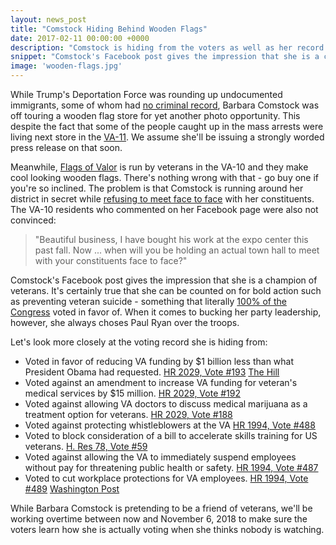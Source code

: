 ```yaml
---
layout: news_post
title: "Comstock Hiding Behind Wooden Flags"
date: 2017-02-11 00:00:00 +0000
description: "Comstock is hiding from the voters as well as her record on veterans"
snippet: "Comstock's Facebook post gives the impression that she is a champion of veterans. When it comes to bucking her party leadership, however, she always choses Paul Ryan over the troops."
image: 'wooden-flags.jpg'
---
```

While Trump's Deportation Force was rounding up undocumented immigrants, some of whom had [no criminal record](https://www.washingtonpost.com/national/federal-agents-conduct-sweeping-immigration-enforcement-raids-in-at-least-6-states/2017/02/10/4b9f443a-efc8-11e6-b4ff-ac2cf509efe5_story.html), Barbara Comstock was off touring a wooden flag store for yet another photo opportunity. This despite the fact that some of the people caught up in the mass arrests were living next store in the [VA-11](http://www.wusa9.com/news/local/ice-arrests-alleged-criminal-aliens-in-northern-virginia/406936295). We assume she'll be issuing a strongly worded press release on that soon.

Meanwhile, [Flags of Valor](https://www.flagsofvalor.com/) is run by veterans in the VA-10 and they make cool looking wooden flags. There's nothing wrong with that - go buy one if you're so inclined. The problem is that Comstock is running around her district in secret while [refusing to meet face to face](http://www.politico.com/story/2017/02/barbara-comstock-no-attend-weekend-town-hall-234490) with her constituents. The VA-10 residents who commented on her Facebook page were also not convinced:

> "Beautiful business, I have bought his work at the expo center this past fall. Now ... when will you be holding an actual town hall to meet with your constituents face to face?"

Comstock's Facebook post gives the impression that she is a champion of veterans. It's certainly true that she can be counted on for bold action such as preventing veteran suicide - something that literally [100% of the Congress](http://clerk.house.gov/evs/2015/roll017.xml) voted in favor of. When it comes to bucking her party leadership, however, she always choses Paul Ryan over the troops.

Let's look more closely at the voting record she is hiding from:

* Voted in favor of reducing VA funding by $1 billion less than what President Obama had requested. [HR 2029, Vote #193](http://clerk.house.gov/evs/2015/roll193.xml) [The Hill](http://thehill.com/homenews/house/240483-democrats-line-up-against-spending-bill-after-obama-veto-threat)
* Voted against an amendment to increase VA funding for veteran's medical services by $15 million. [HR 2029, Vote #192](http://clerk.house.gov/evs/2015/roll192.xml)
* Voted against allowing VA doctors to discuss medical marijuana as a treatment option for veterans. [HR 2029, Vote #188](http://thehill.com/blogs/floor-action/house/240731-house-rejects-allowing-va-doctors-to-recommend-medical-marijuana)
* Voted against protecting whistleblowers at the VA [HR 1994, Vote #488](http://clerk.house.gov/evs/2015/roll488.xml)
* Voted to block consideration of a bill to accelerate skills training for US veterans. [H. Res 78, Vote #59](http://clerk.house.gov/evs/2015/roll059.xml)
* Voted against allowing the VA to immediately suspend employees without pay for threatening public health or safety. [HR 1994, Vote #487](http://clerk.house.gov/evs/2015/roll487.xml)
* Voted to cut workplace protections for VA employees. [HR 1994, Vote #489](http://clerk.house.gov/evs/2015/roll489.xml) [Washington Post](https://www.washingtonpost.com/news/federal-eye/wp/2015/07/29/house-approves-cutting-workplace-protections-for-va-workers/)

While Barbara Comstock is pretending to be a friend of veterans, we'll be working overtime between now and November 6, 2018 to make sure the voters learn how she is actually voting when she thinks nobody is watching.
